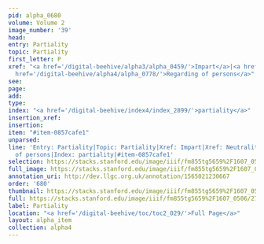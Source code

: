 ```yaml
---
pid: alpha_0680
volume: Volume 2
image_number: '39'
head: 
entry: Partiality
topic: Partiality
first_letter: P
xref: "<a href='/digital-beehive/alpha3/alpha_0459/'>Impart</a>|<a href='/digital-beehive/alpha3/alpha_0633/'>Neutrality</a>|<a
  href='/digital-beehive/alpha4/alpha_0778/'>Regarding of persons</a>"
see: 
page: 
add: 
type: 
index: "<a href='/digital-beehive/index4/index_2899/'>partiality</a>"
insertion_xref: 
insertion: 
item: "#item-0857cafe1"
unparsed: 
line: 'Entry: Partiality|Topic: Partiality|Xref: Impart|Xref: Neutrality|Xref: Regarding
  of persons|Index: partiality|#item-0857cafe1'
selection: https://stacks.stanford.edu/image/iiif/fm855tg5659%2F1607_0506/271,404,3080,423/full/0/default.jpg
full_image: https://stacks.stanford.edu/image/iiif/fm855tg5659%2F1607_0506/full/full/0/default.jpg
annotation_uri: http://dev.llgc.org.uk/annotation/1565021230667
order: '680'
thumbnail: https://stacks.stanford.edu/image/iiif/fm855tg5659%2F1607_0506/271,404,600,180/250,/0/default.jpg
full: https://stacks.stanford.edu/image/iiif/fm855tg5659%2F1607_0506/271,404,3080,423/full/0/default.jpg
label: Partiality
location: "<a href='/digital-beehive/toc/toc2_029/'>Full Page</a>"
layout: alpha_item
collection: alpha4
---
```

